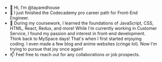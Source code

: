 - 👋 Hi, I’m @tayaredhouse
- 👀 I just finished the Codecademy pro career path for Front-End Engineer. 
- 🌱 During my coursework, I learned the foundations of JavaScript, CSS, HTML, React, Redux, and more! While I'm currently working in Customer Service, I found my passion and interest in front-end development. Think back to MySpace days! That's when I first started enjoying coding. I even made a few blog and anime websites (cringe lol). Now I'm trying to pursue that joy once again! 
- 📫 Feel free to reach out for any collaborations or job prospects. 

<!---
tayaredhouse/tayaredhouse is a ✨ special ✨ repository because its `README.md` (this file) appears on your GitHub profile.
You can click the Preview link to take a look at your changes.
--->
